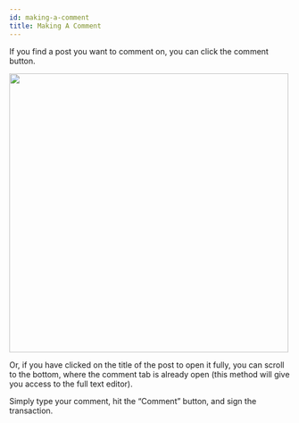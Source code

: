 ```yaml
---
id: making-a-comment
title: Making A Comment
---
```

If you find a post you want to comment on, you can click the comment button.

<img src="/img/getting-started-14.png" width="500" />

Or, if you have clicked on the title of the post to open it fully, you can scroll to the bottom, 
where the comment tab is already open (this method will give you access to the full text editor).

Simply type your comment, hit the “Comment” button, and sign the transaction.
